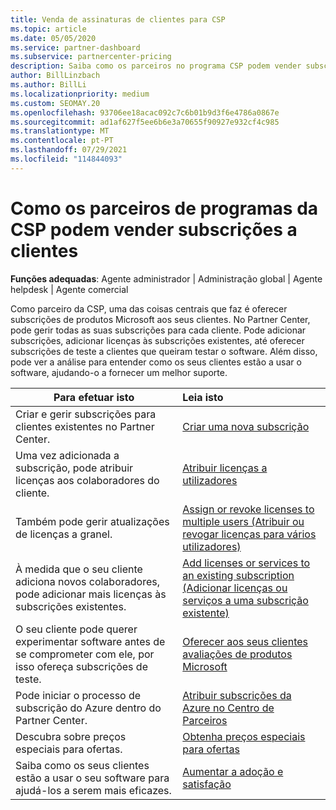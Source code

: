 ```yaml
---
title: Venda de assinaturas de clientes para CSP
ms.topic: article
ms.date: 05/05/2020
ms.service: partner-dashboard
ms.subservice: partnercenter-pricing
description: Saiba como os parceiros no programa CSP podem vender subscrições aos clientes e geri-las através do Partner Center.
author: BillLinzbach
ms.author: BillLi
ms.localizationpriority: medium
ms.custom: SEOMAY.20
ms.openlocfilehash: 93706ee18acac092c7c6b01b9d3f6e4786a0867e
ms.sourcegitcommit: ad1af627f5ee6b6e3a70655f90927e932cf4c985
ms.translationtype: MT
ms.contentlocale: pt-PT
ms.lasthandoff: 07/29/2021
ms.locfileid: "114844093"
---
```

# <a name="how-csp-program-partners-can-sell-subscriptions-to-customers"></a>Como os parceiros de programas da CSP podem vender subscrições a clientes

**Funções adequadas**: Agente administrador | Administração global | Agente helpdesk | Agente comercial

Como parceiro da CSP, uma das coisas centrais que faz é oferecer subscrições de produtos Microsoft aos seus clientes. No Partner Center, pode gerir todas as suas subscrições para cada cliente. Pode adicionar subscrições, adicionar licenças às subscrições existentes, até oferecer subscrições de teste a clientes que queiram testar o software. Além disso, pode ver a análise para entender como os seus clientes estão a usar o software, ajudando-o a fornecer um melhor suporte.

|**Para efetuar isto**   |**Leia isto**   |
|----------------------|:----------------------|
|Criar e gerir subscrições para clientes existentes no Partner Center.|[Criar uma nova subscrição](create-a-new-subscription.md)|
|Uma vez adicionada a subscrição, pode atribuir licenças aos colaboradores do cliente.  |[Atribuir licenças a utilizadores](assign-licenses-to-users.md)|
|Também pode gerir atualizações de licenças a granel.   |[Assign or revoke licenses to multiple users (Atribuir ou revogar licenças para vários utilizadores)](bulk-license-provisioning-for-multiple-users.md)|
|À medida que o seu cliente adiciona novos colaboradores, pode adicionar mais licenças às subscrições existentes.   |[Add licenses or services to an existing subscription (Adicionar licenças ou serviços a uma subscrição existente)](add-licenses-or-services-to-an-existing-subscription.md)|
|O seu cliente pode querer experimentar software antes de se comprometer com ele, por isso ofereça subscrições de teste.    |[Oferecer aos seus clientes avaliações de produtos Microsoft](offer-your-customers-trials-of-microsoft-products.md)|
|Pode iniciar o processo de subscrição do Azure dentro do Partner Center.   |[Atribuir subscrições da Azure no Centro de Parceiros](assign-azure-subscriptions.md)|
|Descubra sobre preços especiais para ofertas.   |[Obtenha preços especiais para ofertas](get-special-pricing-for-offers.md)|
|Saiba como os seus clientes estão a usar o seu software para ajudá-los a serem mais eficazes.   | [Aumentar a adoção e satisfação](increasing-adoption-and-satisfaction.md)   |
